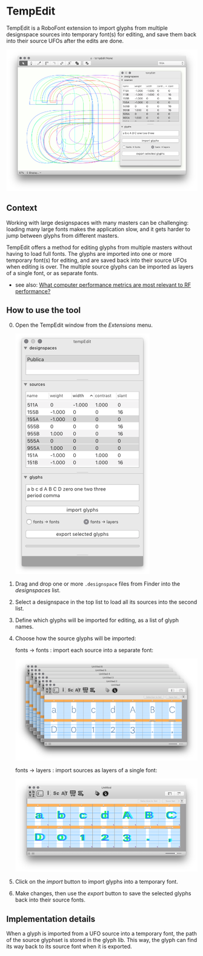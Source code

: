 TempEdit
========

TempEdit is a RoboFont extension to import glyphs from multiple designspace sources into temporary font(s) for editing, and save them back into their source UFOs after the edits are done.

![](imgs/TempEdit.png)


Context
-------

Working with large designspaces with many masters can be challenging: loading many large fonts makes the application slow, and it gets harder to jump between glyphs from different masters.

TempEdit offers a method for editing glyphs from multiple masters without having to load full fonts. The glyphs are imported into one or more temporary font(s) for editing, and are saved back into their source UFOs when editing is over. The multiple source glyphs can be imported as layers of a single font, or as separate fonts.

- see also: [What computer performance metrics are most relevant to RF performance?](http://forum.robofont.com/topic/672/what-computer-performance-metrics-are-most-relevant-to-rf-performance)


How to use the tool
-------------------

0. Open the TempEdit window from the *Extensions* menu.

    ![](imgs/tempedit-tool.png)

1. Drag and drop one or more `.designspace` files from Finder into the *designspaces* list.

2. Select a designspace in the top list to load all its sources into the second list.

3. Define which glyphs will be imported for editing, as a list of glyph names.

4. Choose how the source glyphs will be imported:

   fonts → fonts
   : import each source into a separate font: 

   ![](imgs/tempedit-fonts-fonts.png)

   fonts → layers
   : import sources as layers of a single font:

   ![](imgs/tempedit-fonts-layers.png)

5. Click on the *import* button to import glyphs into a temporary font.

6. Make changes, then use the *export* button to save the selected glyphs back into their source fonts.


Implementation details
----------------------

When a glyph is imported from a UFO source into a temporary font, the path of the source glyphset is stored in the glyph lib. This way, the glyph can find its way back to its source font when it is exported.

